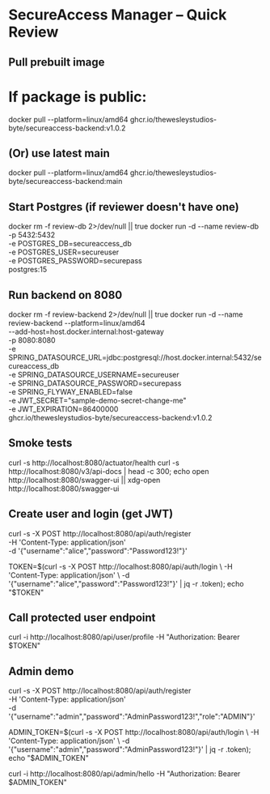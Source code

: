 # SecureAccess Manager – Quick Review

## Pull prebuilt image
# If package is public:
docker pull --platform=linux/amd64 ghcr.io/thewesleystudios-byte/secureaccess-backend:v1.0.2

## (Or) use latest main
docker pull --platform=linux/amd64 ghcr.io/thewesleystudios-byte/secureaccess-backend:main

## Start Postgres (if reviewer doesn't have one)
docker rm -f review-db 2>/dev/null || true
docker run -d --name review-db -p 5432:5432 \
  -e POSTGRES_DB=secureaccess_db \
  -e POSTGRES_USER=secureuser \
  -e POSTGRES_PASSWORD=securepass \
  postgres:15

## Run backend on 8080
docker rm -f review-backend 2>/dev/null || true
docker run -d --name review-backend --platform=linux/amd64 \
  --add-host=host.docker.internal:host-gateway \
  -p 8080:8080 \
  -e SPRING_DATASOURCE_URL=jdbc:postgresql://host.docker.internal:5432/secureaccess_db \
  -e SPRING_DATASOURCE_USERNAME=secureuser \
  -e SPRING_DATASOURCE_PASSWORD=securepass \
  -e SPRING_FLYWAY_ENABLED=false \
  -e JWT_SECRET="sample-demo-secret-change-me" \
  -e JWT_EXPIRATION=86400000 \
  ghcr.io/thewesleystudios-byte/secureaccess-backend:v1.0.2

## Smoke tests
curl -s http://localhost:8080/actuator/health
curl -s http://localhost:8080/v3/api-docs | head -c 300; echo
open http://localhost:8080/swagger-ui || xdg-open http://localhost:8080/swagger-ui

## Create user and login (get JWT)
curl -s -X POST http://localhost:8080/api/auth/register \
  -H 'Content-Type: application/json' \
  -d '{"username":"alice","password":"Password123!"}'

TOKEN=$(curl -s -X POST http://localhost:8080/api/auth/login \
  -H 'Content-Type: application/json' \
  -d '{"username":"alice","password":"Password123!"}' | jq -r .token); echo "$TOKEN"

## Call protected user endpoint
curl -i http://localhost:8080/api/user/profile -H "Authorization: Bearer $TOKEN"

## Admin demo
curl -s -X POST http://localhost:8080/api/auth/register \
  -H 'Content-Type: application/json' \
  -d '{"username":"admin","password":"AdminPassword123!","role":"ADMIN"}'

ADMIN_TOKEN=$(curl -s -X POST http://localhost:8080/api/auth/login \
  -H 'Content-Type: application/json' \
  -d '{"username":"admin","password":"AdminPassword123!"}' | jq -r .token); echo "$ADMIN_TOKEN"

curl -i http://localhost:8080/api/admin/hello -H "Authorization: Bearer $ADMIN_TOKEN"
